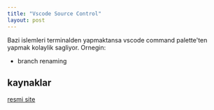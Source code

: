 ```yaml
---
title: "Vscode Source Control"
layout: post
---
```


Bazi islemleri terminalden yapmaktansa vscode command palette'ten yapmak kolaylik sagliyor. Ornegin:

* branch renaming

## kaynaklar

[resmi site](https://code.visualstudio.com/docs/editor/versioncontrol)